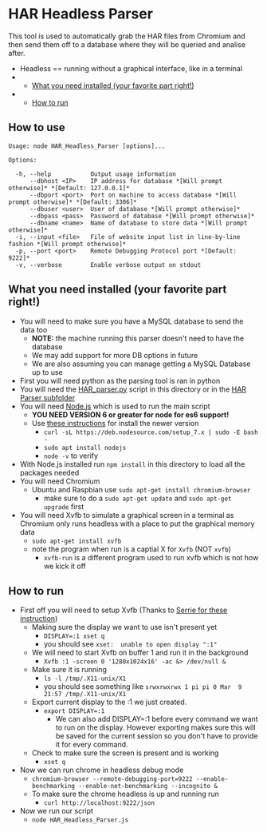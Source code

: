 # HAR Headless Parser
This tool is used to automatically grab the HAR files from Chromium and then send them off to a database where they will be queried and analise after. 

* Headless == running without a graphical interface, like in a terminal
* - [What you need installed (your favorite part right!)](#what-you-need-installed-your-favorite-part-right)
* - [How to run](#how-to-run)

## How to use

```
Usage: node HAR_Headless_Parser [options]...

Options:

  -h, --help           Output usage information
      --dbhost <IP>    IP address for database *[Will prompt otherwise]* *[Default: 127.0.0.1]*
      --dbport <port>  Port on machine to access database *[Will prompt otherwise]* *[Default: 3306]*
      --dbuser <user>  User of database *[Will prompt otherwise]*
      --dbpass <pass>  Password of database *[Will prompt otherwise]*
      --dbname <name>  Name of database to store data *[Will prompt otherwise]*
  -i, --input <file>   File of website input list in line-by-line fashion *[Will prompt otherwise]*
  -p, --port <port>    Remote Debugging Protocol port *[Default: 9222]*
  -v, --verbose        Enable verbose output on stdout
```

## What you need installed (your favorite part right!)
* You will need to make sure you have a MySQL database to send the data too
  * **NOTE:** the machine running this parser doesn't need to have the database
  * We may add support for more DB options in future
  * We are also assuming you can manage getting a MySQL Database up to use
* First you will need python as the parsing tool is ran in python
* You will need the [HAR_parser.py](./HAR_parser/HAR_parser.py) script in this directory or in the [HAR Parser subfolder](./HAR_parser)
* You will need [Node.js](https://nodejs.org/en/) which is used to run the main script
  * **YOU NEED VERSION 6 or greater for node for es6 support!**
  * Use [these instructions](http://thisdavej.com/beginners-guide-to-installing-node-js-on-a-raspberry-pi/) for install the newer version
    * `curl -sL https://deb.nodesource.com/setup_7.x | sudo -E bash -`
    * `sudo apt install nodejs`
    * `node -v` to verify
* With Node.js installed run `npm install` in this directory to load all the packages needed
* You will need Chromium
  * Ubuntu and Raspbian use `sudo apt-get install chromium-browser`
    * make sure to do a `sudo apt-get update` and `sudo apt-get upgrade` first
* You will need Xvfb to simulate a graphical screen in a terminal as Chromium only runs headless with a place to put the graphical memory data
  * `sudo apt-get install xvfb`
  * note the program when run is a captial X for `Xvfb` (NOT `xvfb`)
    * `xvfb-run` is a different program used to run xvfb which is not how we kick it off

## How to run
* First off you will need to setup Xvfb (Thanks to [Serrie for these instruction](http://askubuntu.com/questions/754382/how-do-i-start-chromium-browser-in-headless-mode-extension-randr-missing-on-d))
  * Making sure the display we want to use isn't present yet
    * `DISPLAY=:1 xset q`
    * you should see `xset:  unable to open display ":1"`
  * We will need to start Xvfb on buffer 1 and run it in the background
    * `Xvfb :1 -screen 0 '1280x1024x16' -ac &> /dev/null &`
  * Make sure it is running
    * `ls -l /tmp/.X11-unix/X1`
    * you should see something like `srwxrwxrwx 1 pi pi 0 Mar  9 21:57 /tmp/.X11-unix/X1`
  * Export current display to the :1 we just created.
    * `export DISPLAY=:1`
      * We can also add DISPLAY=:1 before every command we want to run on the display. However exporting makes sure this will be saved for the current session so you don't have to provide it for every command.
  * Check to make sure the screen is present and is working
    * `xset q`
* Now we can run chrome in headless debug mode
  * `chromium-browser --remote-debugging-port=9222 --enable-benchmarking --enable-net-benchmarking --incognito &`
  * To make sure the chrome headless is up and running run
	* `curl http://localhost:9222/json`
* Now we run our script
  * `node HAR_Headless_Parser.js`
 
